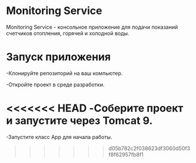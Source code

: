 # Monitoring Service
Monitoring Service - консольное приложение для подачи показаний счетчиков отопления, горячей и холодной воды.
# Запуск приложения
-Клонируйте репозиторий на ваш компьютер.

-Откройте проект в среде разработки.

<<<<<<< HEAD
-Соберите проект и запустите через Tomcat 9.
=======
-Запустите класс App для начала работы.
>>>>>>> d05b782c2f038623df3060d50f3f8f62957fb8f1
